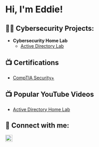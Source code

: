 <h1>Hi, I'm Eddie! </h1>

<h2>👨‍💻 Cybersecurity Projects:</h2>

- <b>Cybersecurity Home Lab </b>
  - [Active Directory Lab]()

<h2>📺 Certifications </h2>

- [CompTIA Security+]()

<h2>📺 Popular YouTube Videos</h2>

- [Active Directory Home Lab]()
  
<h2> 🤳 Connect with me:</h2>

[<img align="left" alt="EddieBrennan | LinkedIn" width="22px" src="https://cdn.jsdelivr.net/npm/simple-icons@v3/icons/linkedin.svg" />][linkedin]

[linkedin]: www.linkedin.com/in/edwardkbrennan
